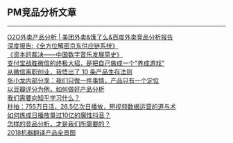 ## PM竞品分析文章

-----

[O2O外卖产品分析 | 美团外卖&饿了么&百度外卖竞品分析报告](http://coffee.pmcaff.com/article/19136)
<br/>
[深度报告:《全方位解密京东供应链系统》](https://www.pmcaff.com/article/index/2000000000007441?redirect=1)
<br/>
[《资本的裁决——中国数字音乐发展简史》](http://coffee.pmcaff.com/article/339446482922624/pmcaff?utm_source=forum)
<br/>
[支付宝战胜微信的终极大招，是把自己做成一个“养成游戏”](https://mp.weixin.qq.com/s/AACQ-vdtq0bf1qm-wal9kg)
<br/>
[从微信离职创业，我悟出了 10 条产品生存法则](https://github.com/aalansehaiyang/product-talk/blob/master/product/1.md)
<br/>
[张小龙内部分享：我们只做一件事情，产品只有一个定位](https://mp.weixin.qq.com/s/8nrjDp6UoLM4OJlNnunxYw)
<br/>
[以豆瓣评分为例，如何做好产品分析](https://mp.weixin.qq.com/s/pv5H5lN60DBqXohafJBC3Q?)
<br/>
[我们需要向知乎学习什么？](https://mp.weixin.qq.com/s/_u49XuPAdi15AgHYtZ5okA)
<br/>
[秒拍：755万日活，26.5亿次日播放，短视频数据运营的道与术](https://mp.weixin.qq.com/s/vdVDtMaETV12iHHE9OeB-w)
<br/>
[如何炼成日播放量过10亿的魔性抖音？](https://tools.hundun.cn/h5Bin/h5_article_share/article_share.html?id=97789c72ad472274eb000f7c9136817d&from=timeline&isappinstalled=0)
<br/>
[怎样的竞品分析，才是我们所需要的？](https://mp.weixin.qq.com/s/zUxqcLGN4wAvRzF1H_MdSg?)
<br/>
[2018机器翻译产品全景图](http://www.woshipm.com/evaluating/1747669.html)
<br/>
